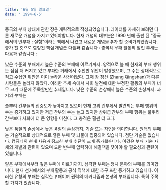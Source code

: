 ```yaml
---
title: '6월 5일 일요일'
date: ' 1994-6-5'
---
```

중국의 부패 상태에 관한 장은 개략적으로 작성되었습니다. 데이터를 자세히 보려면 ​​다른 새로운 개념을 가지고 있어야합니다. 현재 개념의 대부분은 1990 년에 출판 된 "중국에서의 반부패 : 실험"이라는 책에서 나왔고 새로운 개념을 추가 할 준비가되었습니다. 증가 할 것으로 결정된 핵심 개념은 다음과 같습니다 : 중국의 부패 활동의 발전 추세는 다음과 같습니다 :

낮은 수준의 부패에서 ​​높은 수준의 부패에 이르기까지. 양적으로 볼 때 현재의 부패 행위는 점점 더 커지고 있고 부패한 거래에서 수천만 위안이 발생했으며, 그 수는 상대적으로 적고 수십만 위안은 이미 놀라운 사건이었다. 그때 장 청산 (Zhang Qingshan)과 다른 사람들은 놀라지 않았다. 이러한 추세 속에서 사회 발전에 대한 부정한 활동의 ​​부패가 너무 크기 때문에 주목할만한 추세입니다. 낮은 수준의 손상에서 높은 수준의 손상까지. 과거의 부패는

풀뿌리 간부들의 집중도가 높아지고 있으며 현재 고위 간부에서 발견되는 부패 행위의 수는 증가하고 있지만 저급 간부의 수는 늘고 있지만 상위급 간부의 부패 행위는 풀뿌리 간부보다 사회에 더 큰 영향을 미친다. 그 충격은 훨씬 더 크다.

낮은 품질의 손상에서 높은 품질의 손상까지. 기술 또는 자연을 의미합니다. 원래의 부패는 기술적으로 상대적으로 얕은 부패 및 뇌물에 집중되어 있습니다. 첨단 기술은 없습니다. 컴퓨터의 현재 사용과 정교한 부패 수단이 크게 증가했습니다. 이것은 부패 기술 자체의 개발과 관련이 있으며 또한 반부패 압력하에 해결책을 찾아야 할 필요성과 관련이 있습니다.

얕은 부패에서부터 깊은 부패에 이르기까지. 심각한 부패는 정치 분야의 부패를 의미합니다. 현재 선거에서의 부패 활동과 공식 직책에 대한 추구 또한 증가하고 있습니다. 이러한 유형의 부패는 심각한 부패이며 권력의 메커니즘과 본성의 부패입니다. 특히 주목할 가치가 있습니다.

